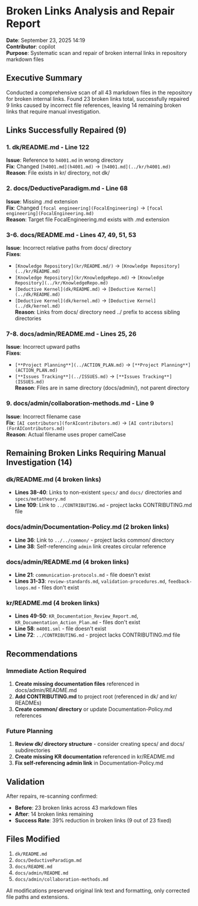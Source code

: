 # Broken Links Analysis and Repair Report

**Date**: September 23, 2025 14:19  
**Contributor**: copilot  
**Purpose**: Systematic scan and repair of broken internal links in repository markdown files

## Executive Summary

Conducted a comprehensive scan of all 43 markdown files in the repository for broken internal links. Found 23 broken links total, successfully repaired 9 links caused by incorrect file references, leaving 14 remaining broken links that require manual investigation.

## Links Successfully Repaired (9)

### 1. dk/README.md - Line 122
**Issue**: Reference to `h4001.md` in wrong directory  
**Fix**: Changed `[h4001.md](h4001.md)` → `[h4001.md](../kr/h4001.md)`  
**Reason**: File exists in kr/ directory, not dk/

### 2. docs/DeductiveParadigm.md - Line 68
**Issue**: Missing .md extension  
**Fix**: Changed `[focal engineering](FocalEngineering)` → `[focal engineering](FocalEngineering.md)`  
**Reason**: Target file FocalEngineering.md exists with .md extension

### 3-6. docs/README.md - Lines 47, 49, 51, 53
**Issue**: Incorrect relative paths from docs/ directory  
**Fixes**:
- `[Knowledge Repository](kr/README.md/)` → `[Knowledge Repository](../kr/README.md)`
- `[Knowledge Repository](kr/KnowledgeRepo.md)` → `[Knowledge Repository](../kr/KnowledgeRepo.md)`
- `[Deductive Kernel](dk/README.md)` → `[Deductive Kernel](../dk/README.md)`
- `[Deductive Kernel](dk/kernel.md)` → `[Deductive Kernel](../dk/kernel.md)`  
**Reason**: Links from docs/ directory need ../ prefix to access sibling directories

### 7-8. docs/admin/README.md - Lines 25, 26
**Issue**: Incorrect upward paths  
**Fixes**:
- `[**Project Planning**](../ACTION_PLAN.md)` → `[**Project Planning**](ACTION_PLAN.md)`
- `[**Issues Tracking**](../ISSUES.md)` → `[**Issues Tracking**](ISSUES.md)`  
**Reason**: Files are in same directory (docs/admin/), not parent directory

### 9. docs/admin/collaboration-methods.md - Line 9
**Issue**: Incorrect filename case  
**Fix**: `[AI contributors](forAIcontributors.md)` → `[AI contributors](ForAIContributors.md)`  
**Reason**: Actual filename uses proper camelCase

## Remaining Broken Links Requiring Manual Investigation (14)

### dk/README.md (4 broken links)
- **Lines 38-40**: Links to non-existent `specs/` and `docs/` directories and `specs/metatheory.md`
- **Line 109**: Link to `../CONTRIBUTING.md` - project lacks CONTRIBUTING.md file

### docs/admin/Documentation-Policy.md (2 broken links)  
- **Line 36**: Link to `../../common/` - project lacks common/ directory
- **Line 38**: Self-referencing `admin` link creates circular reference

### docs/admin/README.md (4 broken links)
- **Line 21**: `communication-protocols.md` - file doesn't exist
- **Lines 31-33**: `review-standards.md`, `validation-procedures.md`, `feedback-loops.md` - files don't exist

### kr/README.md (4 broken links)
- **Lines 49-50**: `KR_Documentation_Review_Report.md`, `KR_Documentation_Action_Plan.md` - files don't exist  
- **Line 58**: `m4001.sml` - file doesn't exist
- **Line 72**: `../CONTRIBUTING.md` - project lacks CONTRIBUTING.md file

## Recommendations

### Immediate Action Required
1. **Create missing documentation files** referenced in docs/admin/README.md
2. **Add CONTRIBUTING.md** to project root (referenced in dk/ and kr/ READMEs)
3. **Create common/ directory** or update Documentation-Policy.md references

### Future Planning
1. **Review dk/ directory structure** - consider creating specs/ and docs/ subdirectories
2. **Create missing KR documentation** referenced in kr/README.md
3. **Fix self-referencing admin link** in Documentation-Policy.md

## Validation

After repairs, re-scanning confirmed:
- **Before**: 23 broken links across 43 markdown files
- **After**: 14 broken links remaining
- **Success Rate**: 39% reduction in broken links (9 out of 23 fixed)

## Files Modified

1. `dk/README.md`
2. `docs/DeductiveParadigm.md` 
3. `docs/README.md`
4. `docs/admin/README.md`
5. `docs/admin/collaboration-methods.md`

All modifications preserved original link text and formatting, only corrected file paths and extensions.